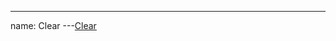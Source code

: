 
---
name: Clear
---<a href="#" class="clear filter-summary-clear">Clear<i class="icon-close"></i></a>